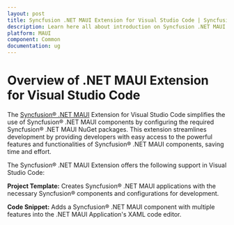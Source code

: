```yaml
---
layout: post
title: Syncfusion .NET MAUI Extension for Visual Studio Code | Syncfusion
description: Learn here all about introduction on Syncfusion .NET MAUI extension for Visual Studio Code which made integration made ease.
platform: MAUI
component: Common
documentation: ug
---
```


# Overview of .NET MAUI Extension for Visual Studio Code

The [Syncfusion® .NET MAUI](https://marketplace.visualstudio.com/items?itemName=SyncfusionInc.MAUI-VSCode-Extensions) Extension for Visual Studio Code simplifies the use of Syncfusion® .NET MAUI components by configuring the required Syncfusion® .NET MAUI NuGet packages. This extension streamlines development by providing developers with easy access to the powerful features and functionalities of Syncfusion® .NET MAUI components, saving time and effort.

The Syncfusion® .NET MAUI Extension offers the following support in Visual Studio Code: 

**Project Template:** Creates Syncfusion® .NET MAUI applications with the necessary Syncfusion® components and configurations for development.

**Code Snippet:** Adds a Syncfusion® .NET MAUI component with multiple features into the .NET MAUI Application's XAML code editor.
